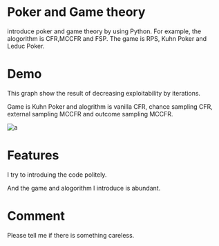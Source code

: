 # Poker and Game theory

introduce poker and game theory by using Python.
For example, the alogorithm is CFR,MCCFR and FSP.
The game is RPS, Kuhn Poker and Leduc Poker.

# Demo

This graph show the result of decreasing exploitability by iterations.

Game is Kuhn Poker and alogrithm is vanilla CFR, chance sampling CFR, external sampling MCCFR and outcome sampling MCCFR.

![a](https://user-images.githubusercontent.com/63486375/166084786-10b2d61b-1a02-470e-b567-7dc7a740bda1.png)

# Features

I try to introduing the code politely.

And the game and alogorithm I introduce is abundant.

# Comment

Please tell me if there is something careless.
